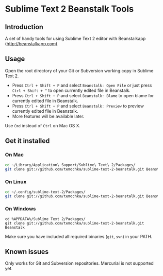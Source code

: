 # Sublime Text 2 Beanstalk Tools #

## Introduction ##

A set of handy tools for using Sublime Text 2 editor with Beanstalkapp (http://beanstalkapp.com).

## Usage ##

Open the root directory of your Git or Subversion working copy in Sublime Text 2.

* Press `Ctrl + Shift + P` and select `Beanstalk: Open File` or just press `Ctrl + Shift + ^` to open currently edited file in Beanstalk.
* Press `Ctrl + Shift + P` and select `Beanstalk: Blame` to open blame for currently edited file in Beanstalk.
* Press `Ctrl + Shift + P` and select `Beanstalk: Preview` to preview currently edited file in Beanstalk.
* More features will be available later.

Use `Cmd` instead of `Ctrl` on Mac OS X.

## Get it installed ##

### On Mac ###

```bash
cd ~/Library/Application\ Support/Sublime\ Text\ 2/Packages/
git clone git://github.com/temochka/sublime-text-2-beanstalk.git Beanstalk
```

### On Linux ###

```bash
cd ~/.config/sublime-text-2/Packages/
git clone git://github.com/temochka/sublime-text-2-beanstalk.git Beanstalk
```

### On Windows ###

```
cd %APPDATA%/Sublime Text 2/Packages/
git clone git://github.com/temochka/sublime-text-2-beanstalk.git Beanstalk
```

Make sure you have included all required binaries (`git`, `svn`) in your PATH.

## Known issues ##

Only works for Git and Subversion repositories. Mercurial is not supported yet.
